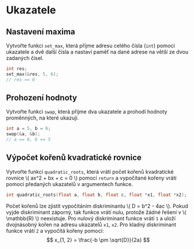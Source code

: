# Ukazatele
## Nastavení maxima
Vytvořte funkci `set_max`, která přijme adresu celého čísla (`int`) pomocí ukazatele a dvě další
čísla a nastaví paměť na dané adrese na větší ze dvou zadaných čísel.
```c
int res;
set_max(&res, 5, 6);
// res == 6
```

## Prohození hodnoty
Vytvořte funkci `swap`, která přijme dva ukazatele a prohodí hodnoty proměnných, na které ukazují.
```c
int a = 5, b = 6;
swap(&a, &b);
// a == 6, b == 5
```

## Výpočet kořenů kvadratické rovnice
Vytvořte funkci `quadratic_roots`, která vrátí počet kořenů kvadratické rovnice \\( ax^2 + bx + c = 0 \\) pomocí `return` a vypočítané kořeny vrátí pomocí předaných ukazatelů v argumentech funkce.

```c
int quadratic_roots(float a, float b, float c, float *x1, float *x2);
```

Počet kořenů lze zjistit vypočítáním diskriminantu \\( D = b^2 - 4ac \\).
Pokud vyjde diskriminant záporný, tak funkce vrátí nulu, protože žádné řešení v \\( \\mathbb{R} \\) neexistuje.
Pro nulový diskriminant funkce vrátí `1` a uloží dvojnásobný kořen na adresu ukazatelů `x1`, `x2`.
Pro kladný diskriminant funkce vrátí `2` a vypočítá kořeny pomocí:
$$ x_{1, 2} = \frac{-b \pm \sqrt{D}}{2a} $$

<upr-parabola></upr-parabola>
